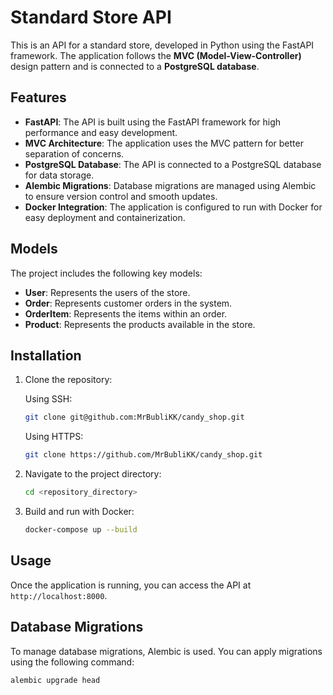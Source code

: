 # Standard Store API

This is an API for a standard store, developed in Python using the FastAPI framework. The application follows the **MVC (Model-View-Controller)** design pattern and is connected to a **PostgreSQL database**.

## Features
- **FastAPI**: The API is built using the FastAPI framework for high performance and easy development.
- **MVC Architecture**: The application uses the MVC pattern for better separation of concerns.
- **PostgreSQL Database**: The API is connected to a PostgreSQL database for data storage.
- **Alembic Migrations**: Database migrations are managed using Alembic to ensure version control and smooth updates.
- **Docker Integration**: The application is configured to run with Docker for easy deployment and containerization.

## Models

The project includes the following key models:
- **User**: Represents the users of the store.
- **Order**: Represents customer orders in the system.
- **OrderItem**: Represents the items within an order.
- **Product**: Represents the products available in the store.

## Installation

1. Clone the repository:

    Using SSH:
    ```bash
    git clone git@github.com:MrBubliKK/candy_shop.git
    ```

    Using HTTPS:
    ```bash
    git clone https://github.com/MrBubliKK/candy_shop.git
    ```

2. Navigate to the project directory:
    ```bash
    cd <repository_directory>
    ```

3. Build and run with Docker:
    ```bash
    docker-compose up --build
    ```

## Usage

Once the application is running, you can access the API at `http://localhost:8000`.

## Database Migrations

To manage database migrations, Alembic is used. You can apply migrations using the following command:

```bash
alembic upgrade head
